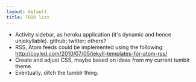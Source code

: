 ```yaml
---
layout: default
title: TODO list
---
```

* Activity sidebar, as heroku application (it's dynamic and hence unjekyllable). github; twitter; others?
* RSS, Atom feeds could be implemented using the following: http://coyled.com/2010/07/05/jekyll-templates-for-atom-rss/
* Create and adjust CSS, maybe based on ideas from my current tumblr theme.
* Eventually, ditch the tumblr thing.
